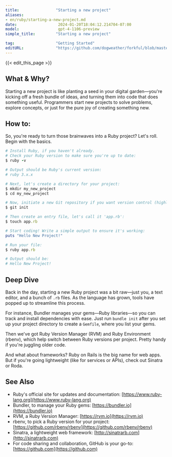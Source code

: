 ```yaml
---
title:                "Starting a new project"
aliases:
- en/ruby/starting-a-new-project.md
date:                  2024-01-20T18:04:12.214704-07:00
model:                 gpt-4-1106-preview
simple_title:         "Starting a new project"

tag:                  "Getting Started"
editURL:              "https://github.com/dogweather/forkful/blob/master/content/en/ruby/starting-a-new-project.md"
---
```


{{< edit_this_page >}}

## What & Why?

Starting a new project is like planting a seed in your digital garden—you're kicking off a fresh bundle of ideas, and turning them into code that does something useful. Programmers start new projects to solve problems, explore concepts, or just for the pure joy of creating something new.

## How to:

So, you're ready to turn those brainwaves into a Ruby project? Let's roll. Begin with the basics.

```Ruby
# Install Ruby, if you haven't already.
# Check your Ruby version to make sure you're up to date:
$ ruby -v

# Output should be Ruby's current version:
# ruby 3.x.x

# Next, let's create a directory for your project:
$ mkdir my_new_project
$ cd my_new_project

# Now, initiate a new Git repository if you want version control (highly recommended):
$ git init

# Then create an entry file, let's call it 'app.rb':
$ touch app.rb

# Start coding! Write a simple output to ensure it's working:
puts "Hello New Project!"

# Run your file:
$ ruby app.rb

# Output should be:
# Hello New Project!
```

## Deep Dive

Back in the day, starting a new Ruby project was a bit raw—just you, a text editor, and a bunch of `.rb` files. As the language has grown, tools have popped up to streamline this process.

For instance, Bundler manages your gems—Ruby libraries—so you can track and install dependencies with ease. Just run `bundle init` after you set up your project directory to create a `Gemfile`, where you list your gems.

Then we've got Ruby Version Manager (RVM) and Ruby Environment (rbenv), which help switch between Ruby versions per project. Pretty handy if you're juggling older code.

And what about frameworks? Ruby on Rails is the big name for web apps. But if you're going lightweight (like for services or APIs), check out Sinatra or Roda.

## See Also

- Ruby's official site for updates and documentation: [https://www.ruby-lang.org](https://www.ruby-lang.org)
- Bundler, to manage your Ruby gems: [https://bundler.io](https://bundler.io)
- RVM, a Ruby Version Manager: [https://rvm.io](https://rvm.io)
- rbenv, to pick a Ruby version for your project: [https://github.com/rbenv/rbenv](https://github.com/rbenv/rbenv)
- Sinatra, a lightweight web framework: [http://sinatrarb.com](http://sinatrarb.com)
- For code sharing and collaboration, GitHub is your go-to: [https://github.com](https://github.com)
